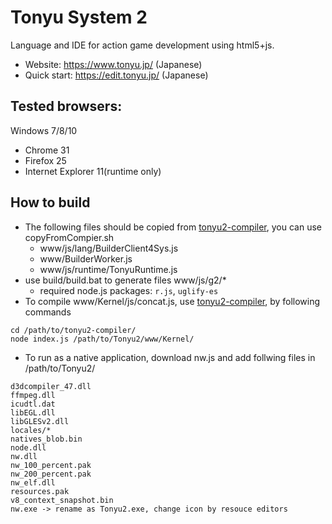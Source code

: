 # Tonyu System 2

Language and IDE for action game development using html5+js.

- Website: https://www.tonyu.jp/ (Japanese)
- Quick start: https://edit.tonyu.jp/ (Japanese)

## Tested browsers:

Windows 7/8/10
  - Chrome 31
  - Firefox 25
  - Internet Explorer 11(runtime only)

## How to build

- The following files should be copied from [tonyu2-compiler](https://github.com/hoge1e3/tonyu2-compiler/), you can use copyFromCompier.sh
  - www/js/lang/BuilderClient4Sys.js
  - www/BuilderWorker.js
  - www/js/runtime/TonyuRuntime.js
- use build/build.bat to generate files www/js/g2/*
  - required node.js packages: `r.js`, `uglify-es`  
- To compile www/Kernel/js/concat.js, use [tonyu2-compiler](https://github.com/hoge1e3/tonyu2-compiler/), by following commands
~~~
cd /path/to/tonyu2-compiler/
node index.js /path/to/Tonyu2/www/Kernel/
~~~
- To run as a native application, download nw.js and add follwing files in /path/to/Tonyu2/
~~~
d3dcompiler_47.dll
ffmpeg.dll
icudtl.dat
libEGL.dll
libGLESv2.dll
locales/*
natives_blob.bin
node.dll
nw.dll
nw_100_percent.pak
nw_200_percent.pak
nw_elf.dll
resources.pak
v8_context_snapshot.bin 
nw.exe -> rename as Tonyu2.exe, change icon by resouce editors
~~~
